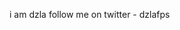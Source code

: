 i am dzla
follow me on twitter - dzlafps

<!---
dzla941/dzla941 is a ✨ special ✨ repository because its `README.md` (this file) appears on your GitHub profile.
You can click the Preview link to take a look at your changes.
--->
